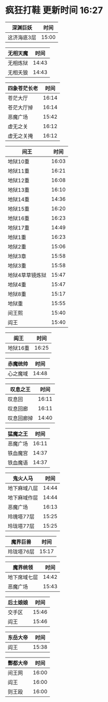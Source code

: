 # 疯狂打鞋 更新时间 16:27

| 深渊巨妖   | 时间    |
|--------|-------|
| 这济海底3层 | 15:00 |

| 无相天魔   | 时间    |
|--------|-------|
| 无相炼狱 | 14:43 |
| 无相夭狼 | 14:43 |

| 四象苍茫长老   | 时间    |
|--------|-------|
| 苍茫大厅 | 16:14 |
| 苍茫大厅掉 | 16:14 |
| 恶魔广场 | 15:42 |
| 虚无之关 | 16:12 |
| 虚无之关掩 | 16:12 |

| 间王   | 时间    |
|--------|-------|
| 地狱10重 | 16:03 |
| 地狱11重 | 16:21 |
| 地狱12重 | 16:08 |
| 地狱13重 | 16:10 |
| 地狱14重 | 14:36 |
| 地狱15重 | 16:20 |
| 地狱16重 | 16:23 |
| 地狱17重 | 14:49 |
| 地狱1重 | 16:23 |
| 地狱2重 | 15:06 |
| 地狱3章 | 15:58 |
| 地狱3重 | 15:58 |
| 地狱4草草镜炼狱 | 15:47 |
| 地狱4重 | 15:47 |
| 地狱8重 | 15:17 |
| 地狱重 | 15:55 |
| 间王熙 | 15:40 |
| 阎王 | 15:40 |

| 阎王   | 时间    |
|--------|-------|
| 地狱16重 | 16:25 |

| 赤魔统帅   | 时间    |
|--------|-------|
| 心之魔域 | 14:48 |

| 叹息之王   | 时间    |
|--------|-------|
| 叹息回 | 16:11 |
| 叹息回廊 | 16:11 |
| 叹息回廊掉 | 14:40 |

| 猛魔之王   | 时间    |
|--------|-------|
| 恶魔广场 | 16:11 |
| 铁血魔宫 | 14:37 |
| 铁血魔语 | 14:37 |

| 鬼火人马   | 时间    |
|--------|-------|
| 地下麻域八层 | 14:44 |
| 地下麻域作层 | 14:44 |
| 恶魔广场 | 16:13 |
| 玲瑰塔77层 | 15:25 |
| 玲珑塔77层 | 15:25 |

| 魔界巨兽   | 时间    |
|--------|-------|
| 玲珑塔76层 | 15:17 |

| 魔界统领   | 时间    |
|--------|-------|
| 地下席域七层 | 14:42 |
| 恶魔广场 | 15:43 |

| 后土娘娘   | 时间    |
|--------|-------|
| 交手区 | 15:46 |
| 阎王 | 15:46 |

| 东岳大帝   | 时间    |
|--------|-------|
| 阎王 | 15:38 |

| 酆都大帝   | 时间    |
|--------|-------|
| 间王网 | 16:00 |
| 阎王 | 16:00 |
| 则王殴 | 16:00 |